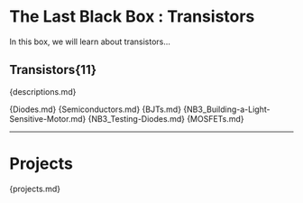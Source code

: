 # The Last Black Box : Transistors
In this box, we will learn about transistors...

## Transistors{11}
{descriptions.md}

{Diodes.md}
{Semiconductors.md}
{BJTs.md}
{NB3_Building-a-Light-Sensitive-Motor.md}
{NB3_Testing-Diodes.md}
{MOSFETs.md}

---

# Projects
{projects.md}

